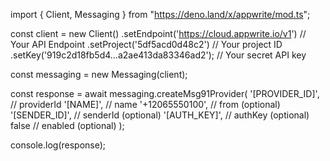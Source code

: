 import { Client, Messaging } from "https://deno.land/x/appwrite/mod.ts";

const client = new Client()
    .setEndpoint('https://cloud.appwrite.io/v1') // Your API Endpoint
    .setProject('5df5acd0d48c2') // Your project ID
    .setKey('919c2d18fb5d4...a2ae413da83346ad2'); // Your secret API key

const messaging = new Messaging(client);

const response = await messaging.createMsg91Provider(
    '[PROVIDER_ID]', // providerId
    '[NAME]', // name
    '+12065550100', // from (optional)
    '[SENDER_ID]', // senderId (optional)
    '[AUTH_KEY]', // authKey (optional)
    false // enabled (optional)
);

console.log(response);
